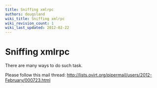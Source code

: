 ```yaml
---
title: Sniffing xmlrpc
authors: dougsland
wiki_title: Sniffing xmlrpc
wiki_revision_count: 1
wiki_last_updated: 2012-02-22
---
```


# Sniffing xmlrpc

There are many ways to do such task.

Please follow this mail thread: <http://lists.ovirt.org/pipermail/users/2012-February/000723.html>
